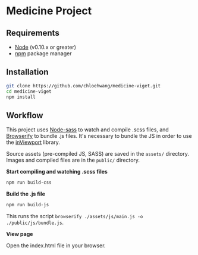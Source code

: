 # Medicine Project


## Requirements

* [Node](https://nodejs.org/download/) (v0.10.x or greater)
* [npm](https://www.npmjs.com/) package manager

## Installation

```bash
git clone https://github.com/chloehwang/medicine-viget.git
cd medicine-viget
npm install
```

## Workflow

This project uses [Node-sass](https://github.com/sass/node-sass) to watch and compile .scss files, and [Browserify](http://browserify.org/) to bundle .js files. It's necessary to bundle the JS in order to use the [inViewport](https://www.npmjs.com/package/in-viewport) library.

Source assets (pre-compiled JS, SASS) are saved in the `assets/` directory. Images and compiled files are in the `public/` directory.


**Start compiling and watching .scss files**
```bash
npm run build-css
```

**Build the .js file**
```bash
npm run build-js
```
This runs the script `browserify ./assets/js/main.js -o ./public/js/bundle.js`.

**View page**

Open the index.html file in your browser.
